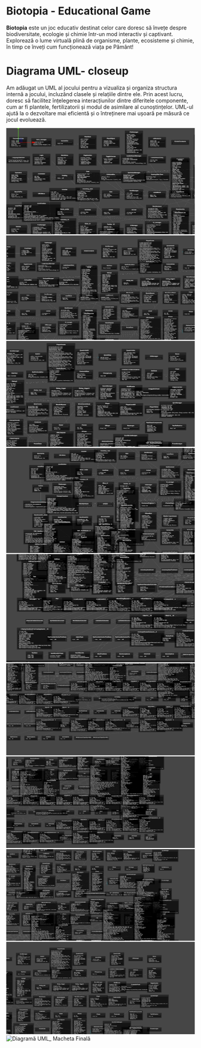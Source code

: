 # **Biotopia - Educational Game**

**Biotopia** este un joc educativ destinat celor care doresc să învețe despre biodiversitate, ecologie și chimie într-un mod interactiv și captivant. Explorează o lume virtuală plină de organisme, plante, ecosisteme și chimie, în timp ce înveți cum funcționează viața pe Pământ!

# **Diagrama UML- closeup**
Am adăugat un UML al jocului pentru a vizualiza și organiza structura internă a jocului, incluzând clasele și relațiile dintre ele. Prin acest lucru, doresc să facilitez înțelegerea interacțiunilor dintre diferitele componente, cum ar fi plantele, fertilizatorii și modul de asimilare al cunoștințelor. UML-ul ajută la o dezvoltare mai eficientă și o întreținere mai ușoară pe măsură ce jocul evoluează.

![Diagramă UML1](umldiagram/1.png)
![Diagramă UML2](umldiagram/2.png)
![Diagramă UML3](umldiagram/3.png)
![Diagramă UML4](umldiagram/4.png)
![Diagramă UML5](umldiagram/5.png)
![Diagramă UML6](umldiagram/6.png)
![Diagramă UML7](umldiagram/7.png)
![Diagramă UML8](umldiagram/8.png)
![Diagramă UML9](umldiagram/9.png)
![Diagramă UML_ Macheta Finală](umldiagram/Screenshot2025-03-19181415.png)

